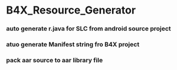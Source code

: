 # B4X_Resource_Generator

### auto generate r.java for SLC from android source project
### atuo generate Manifest string fro B4X project
### pack aar source to aar library file
